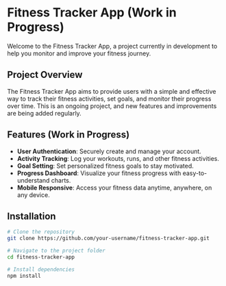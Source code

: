# Fitness Tracker App (Work in Progress)

Welcome to the Fitness Tracker App, a project currently in development to help you monitor and improve your fitness journey.

## Project Overview

The Fitness Tracker App aims to provide users with a simple and effective way to track their fitness activities, set goals, and monitor their progress over time. This is an ongoing project, and new features and improvements are being added regularly.

## Features (Work in Progress)

- **User Authentication**: Securely create and manage your account.
- **Activity Tracking**: Log your workouts, runs, and other fitness activities.
- **Goal Setting**: Set personalized fitness goals to stay motivated.
- **Progress Dashboard**: Visualize your fitness progress with easy-to-understand charts.
- **Mobile Responsive**: Access your fitness data anytime, anywhere, on any device.

## Installation

```bash
# Clone the repository
git clone https://github.com/your-username/fitness-tracker-app.git

# Navigate to the project folder
cd fitness-tracker-app

# Install dependencies
npm install

